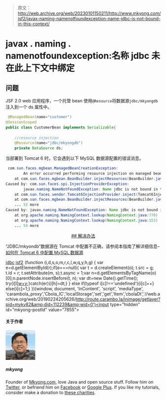 > 原文：<http://web.archive.org/web/20230101150211/http://www.mkyong.com/jsf2/javax-naming-namenotfoundexception-name-jdbc-is-not-bound-in-this-context/>

# javax . naming . namenotfoundexception:名称 jdbc 未在此上下文中绑定

## 问题

JSF 2.0 web 应用程序，一个托管 bean 使用`@Resource`将数据源`jdbc/mkyongdb`注入到一个 ds 属性中。

```java
 @ManagedBean(name="customer")
@SessionScoped
public class CustomerBean implements Serializable{

	//resource injection
	@Resource(name="jdbc/mkyongdb")
	private DataSource ds; 
```

当部署到 Tomcat 6 时，它会遇到以下 MySQL 数据源配置的错误消息。

```java
 com.sun.faces.mgbean.ManagedBeanCreationException: 
        An error occurred performing resource injection on managed bean customer
	at com.sun.faces.mgbean.BeanBuilder.injectResources(BeanBuilder.java:207)
Caused by: com.sun.faces.spi.InjectionProviderException: 
        javax.naming.NameNotFoundException: Name jdbc is not bound in this Context
	at com.sun.faces.vendor.Tomcat6InjectionProvider.inject(Tomcat6InjectionProvider.java:84)
	at com.sun.faces.mgbean.BeanBuilder.injectResources(BeanBuilder.java:201)
	... 53 more
Caused by: javax.naming.NameNotFoundException: Name jdbc is not bound in this Context
	at org.apache.naming.NamingContext.lookup(NamingContext.java:770)
	at org.apache.naming.NamingContext.lookup(NamingContext.java:153)
	... 54 more 
```

 <ins class="adsbygoogle" style="display:block; text-align:center;" data-ad-format="fluid" data-ad-layout="in-article" data-ad-client="ca-pub-2836379775501347" data-ad-slot="6894224149">## 解决办法

“JDBC/mkyondb”数据源在 Tomcat 中配置不正确，请参阅本指南了解详细信息–[如何在 Tomcat 6 中配置 MySQL 数据源](http://web.archive.org/web/20190224205626/http://www.mkyong.com/tomcat/how-to-configure-mysql-datasource-in-tomcat-6/)

[jdbc](http://web.archive.org/web/20190224205626/http://www.mkyong.com/tag/jdbc/) [jsf2](http://web.archive.org/web/20190224205626/http://www.mkyong.com/tag/jsf2/)</ins>![](img/b24a66e466723f164fed85e4078b47e8.png) (function (i,d,s,o,m,r,c,l,w,q,y,h,g) { var e=d.getElementById(r);if(e===null){ var t = d.createElement(o); t.src = g; t.id = r; t.setAttribute(m, s);t.async = 1;var n=d.getElementsByTagName(o)[0];n.parentNode.insertBefore(t, n); var dt=new Date().getTime(); try{i[l][w+y](h,i[l][q+y](h)+'&amp;'+dt);}catch(er){i[h]=dt;} } else if(typeof i[c]!=='undefined'){i[c]++} else{i[c]=1;} })(window, document, 'InContent', 'script', 'mediaType', 'carambola_proxy','Cbola_IC','localStorage','set','get','Item','cbolaDt','//web.archive.org/web/20190224205626/http://route.carambo.la/inimage/getlayer?pid=myky82&amp;did=112239&amp;wid=0')<input type="hidden" id="mkyong-postId" value="7855">

#### 关于作者

![author image](img/e7804ea477af327966ac283330524114.png)

##### mkyong

Founder of [Mkyong.com](http://web.archive.org/web/20190224205626/http://mkyong.com/), love Java and open source stuff. Follow him on [Twitter](http://web.archive.org/web/20190224205626/https://twitter.com/mkyong), or befriend him on [Facebook](http://web.archive.org/web/20190224205626/http://www.facebook.com/java.tutorial) or [Google Plus](http://web.archive.org/web/20190224205626/https://plus.google.com/110948163568945735692?rel=author). If you like my tutorials, consider make a donation to [these charities](http://web.archive.org/web/20190224205626/http://www.mkyong.com/blog/donate-to-charity/).